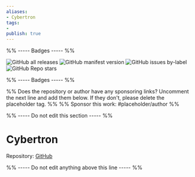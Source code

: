 ```yaml
---
aliases:
- Cybertron
tags: 
- 
publish: true
---
```


%% ----- Badges ----- %%

![GitHub all releases](https://img.shields.io/github/downloads/nickmilo/Cybertron/total?color=573E7A&logo=github&style=for-the-badge) 
![GitHub manifest version](https://img.shields.io/github/manifest-json/v/nickmilo/Cybertron?color=573E7A&logo=github&style=for-the-badge) 
![GitHub issues by-label](https://img.shields.io/github/issues/nickmilo/Cybertron/help%20wanted?color=573E7A&logo=github&style=for-the-badge) 
![GitHub Repo stars](https://img.shields.io/github/stars/nickmilo/Cybertron?color=573E7A&logo=github&style=for-the-badge)

%% ----- Badges ----- %%

%% Does the repository or author have any sponsoring links? Uncomment the next line and add them below. If they don't, please delete the placeholder tag. %%
%% Sponsor this work: #placeholder/author %%

%% ----- Do not edit this section ----- %%

# Cybertron

Repository: [GitHub](https://github.com/nickmilo/Cybertron)



%% ----- Do not edit anything above this line ----- %% 
